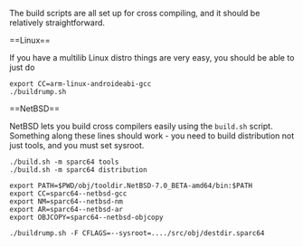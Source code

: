 The build scripts are all set up for cross compiling, and it should be relatively straightforward.

==Linux==

If you have a multilib Linux distro things are very easy, you should be able to just do

```
export CC=arm-linux-androideabi-gcc
./buildrump.sh
```

==NetBSD==

NetBSD lets you build cross compilers easily using the ``build.sh`` script. Something along these lines should work - you need to build distribution not just tools, and you must set sysroot.

```
./build.sh -m sparc64 tools
./build.sh -m sparc64 distribution

export PATH=$PWD/obj/tooldir.NetBSD-7.0_BETA-amd64/bin:$PATH
export CC=sparc64--netbsd-gcc
export NM=sparc64--netbsd-nm
export AR=sparc64--netbsd-ar
export OBJCOPY=sparc64--netbsd-objcopy

./buildrump.sh -F CFLAGS=--sysroot=..../src/obj/destdir.sparc64
```